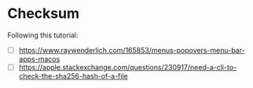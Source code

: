 # Checksum

Following this tutorial:

- [ ] https://www.raywenderlich.com/165853/menus-popovers-menu-bar-apps-macos
- [ ] https://apple.stackexchange.com/questions/230917/need-a-cli-to-check-the-sha256-hash-of-a-file
